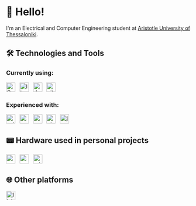 # 👋 Hello!

I'm an Electrical and Computer Engineering student at [Aristotle University of Thessaloniki](https://www.auth.gr/en/).

## 🛠  Technologies and Tools 

### Currently using:
[<img src="https://img.shields.io/badge/C%2B%2B-00599C?logo=c%2B%2B&logoColor=white" alt="Cpp" title="cpp" height="25" />](https://isocpp.org/)
&nbsp;
[<img src="https://img.shields.io/badge/Linux-FCC624?logo=linux&logoColor=black" alt="linux" title="Linux" height="25" />](https://kernel.org/)
&nbsp;
[<img src="https://img.shields.io/badge/Docker-007CFF?logo=docker&logoColor=white" alt="docker" title="Docker" height="25" />](https://www.docker.com/)
&nbsp;
[<img src="https://img.shields.io/badge/GIT-E44C30?logo=git&logoColor=white" alt="git" title="Git" height="25" />](https://git-scm.com/)
&nbsp;

### Experienced with:
[<img src="https://img.shields.io/badge/Python-14354C?logo=python&logoColor=white" alt="python" title="Python" height="25" />](https://www.python.org/)
&nbsp;
[<img src="https://img.shields.io/badge/PostgreSQL-316192?logo=postgresql&logoColor=white" alt="postgres" title="PostgreSQL" height="25" />](https://www.postgresql.org/)
&nbsp;
[<img src="https://img.shields.io/badge/C-00599C?logo=c&logoColor=white" alt="c" title="C" height="25" />](https://www.iso.org/standard/74528.html)
&nbsp;
[<img src="https://img.shields.io/badge/Qt-00A95C?logo=qt&logoColor=white" alt="qt" title="QT" height="25" />](https://www.qt.io/)
&nbsp;
[<img src="https://img.shields.io/badge/Java-ED8B00?logo=openjdk&logoColor=white" alt="java" title="Java" height="25" />](https://www.java.com/en/)
&nbsp;

## 📟 Hardware used in personal projects

[<img src="https://img.shields.io/badge/ESP-ED3D2D?logo=espressif&logoColor=white" alt="esp" title="ESP" height="25" />](https://www.espressif.com/)
&nbsp;
[<img src="https://img.shields.io/badge/Arduino-00979D?&logo=arduino&logoColor=white" alt="arduino" title="Arduino" height="25" />](https://www.arduino.cc/)
&nbsp;
[<img src="https://img.shields.io/badge/Raspberry%20Pi-D32056?logo=raspberrypi&logoColor=white" alt="rpi" title="Raspberry" height="25" />](https://www.raspberrypi.org/)
&nbsp;

## 🌐 Other platforms

[<img src="https://img.shields.io/badge/LinkedIn-0077B5?logo=linkedin&logoColor=white" alt="linkedin" title="LinkedIn" height="25" />](https://www.linkedin.com/in/selivanof/)
